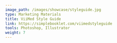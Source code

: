 ```yaml
---
image_path: /images/showcase/styleguide.jpg
type: Marketing Materials
title: ViiMed Style Guide
link: https://simplebooklet.com/viimedstyleguide
tools: Photoshop, Illustrator
weight: 7
---
```

